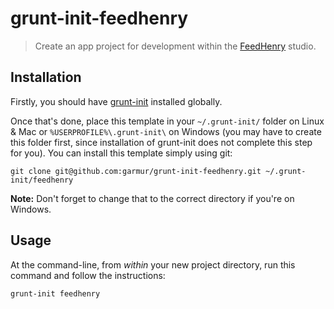 # grunt-init-feedhenry

> Create an app project for development within the
> [FeedHenry](http://www.feedhenry.com/) studio.

## Installation
Firstly, you should have [grunt-init](http://gruntjs.com/project-scaffolding)
installed globally.

Once that's done, place this template in your `~/.grunt-init/` folder on Linux &
Mac or `%USERPROFILE%\.grunt-init\` on Windows (you may have to create this
folder first, since installation of grunt-init does not complete this step for
you). You can install this template simply using git:

```
git clone git@github.com:garmur/grunt-init-feedhenry.git ~/.grunt-init/feedhenry
```

**Note:** Don't forget to change that to the correct directory if you're on
Windows.

## Usage
At the command-line, from _within_ your new project directory, run this command
and follow the instructions:

```
grunt-init feedhenry
```
